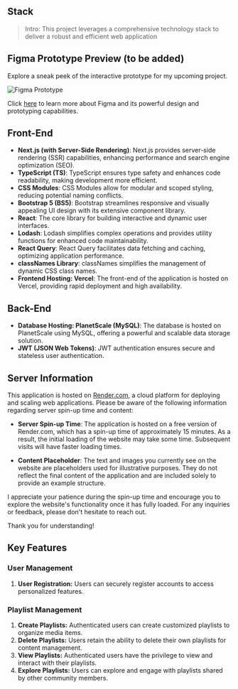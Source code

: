## Stack

>Intro: This project leverages a comprehensive technology stack to deliver a robust and efficient web application

## Figma Prototype Preview (to be added)

Explore a sneak peek of the interactive prototype for my upcoming project.

![Figma Prototype](https://www.figma.com/)

Click [here](https://www.figma.com/) to learn more about Figma and its powerful design and prototyping capabilities.

## Front-End

- **Next.js (with Server-Side Rendering)**: Next.js provides server-side rendering (SSR) capabilities, enhancing performance and search engine optimization (SEO).
- **TypeScript (TS)**: TypeScript ensures type safety and enhances code readability, making development more efficient.
- **CSS Modules**: CSS Modules allow for modular and scoped styling, reducing potential naming conflicts.
- **Bootstrap 5 (BS5)**: Bootstrap streamlines responsive and visually appealing UI design with its extensive component library.
- **React**: The core library for building interactive and dynamic user interfaces.
- **Lodash**: Lodash simplifies complex operations and provides utility functions for enhanced code maintainability.
- **React Query**: React Query facilitates data fetching and caching, optimizing application performance.
- **classNames Library**: classNames simplifies the management of dynamic CSS class names.
- **Frontend Hosting: Vercel**: The front-end of the application is hosted on Vercel, providing rapid deployment and high availability.

## Back-End
- **Database Hosting: PlanetScale (MySQL)**: The database is hosted on PlanetScale using MySQL, offering a powerful and scalable data storage solution.
- **JWT (JSON Web Tokens)**: JWT authentication ensures secure and stateless user authentication.

## Server Information

This application is hosted on [Render.com](https://render.com), a cloud platform for deploying and scaling web applications. Please be aware of the following information regarding server spin-up time and content:

- **Server Spin-up Time**: The application is hosted on a free version of Render.com, which has a spin-up time of approximately 15 minutes. As a result, the initial loading of the website may take some time. Subsequent visits will have faster loading times.

- **Content Placeholder**: The text and images you currently see on the website are placeholders used for illustrative purposes. They do not reflect the final content of the application and are included solely to provide an example structure.

I appreciate your patience during the spin-up time and encourage you to explore the website's functionality once it has fully loaded. For any inquiries or feedback, please don't hesitate to reach out.

Thank you for understanding!

## Key Features

### User Management

1. **User Registration:** Users can securely register accounts to access personalized features.

### Playlist Management

1. **Create Playlists:** Authenticated users can create customized playlists to organize media items.
2. **Delete Playlists:** Users retain the ability to delete their own playlists for content management.
3. **View Playlists:** Authenticated users have the privilege to view and interact with their playlists.
4. **Explore Playlists:** Users can explore and engage with playlists shared by other community members.


